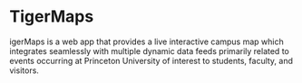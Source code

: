 # TigerMaps
igerMaps is a web app that provides a live interactive campus map which integrates seamlessly with multiple dynamic data feeds primarily related to events occurring at Princeton University of interest to students, faculty, and visitors.
